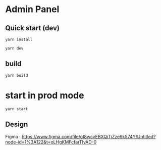 # Admin Panel

## Quick start (dev)

```
yarn install
```

```
yarn dev
```

## build

```
yarn build
```

# start in prod mode

```
yarn start
```


## Design

Figma : https://www.figma.com/file/oI8wcvEBXQiTjZze9k574Y/Untitled?node-id=1%3A122&t=oLHgKMFcfarTIvAD-0
